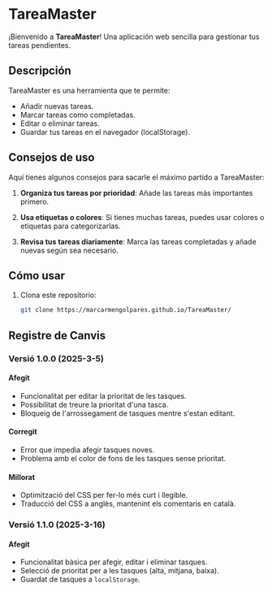 # TareaMaster

¡Bienvenido a **TareaMaster**! Una aplicación web sencilla para gestionar tus tareas pendientes.

## Descripción
TareaMaster es una herramienta que te permite:
- Añadir nuevas tareas.
- Marcar tareas como completadas.
- Editar o eliminar tareas.
- Guardar tus tareas en el navegador (localStorage).

## Consejos de uso
Aquí tienes algunos consejos para sacarle el máximo partido a TareaMaster:

1. **Organiza tus tareas por prioridad**:
   Añade las tareas más importantes primero.

2. **Usa etiquetas o colores**:
   Si tienes muchas tareas, puedes usar colores o etiquetas para categorizarlas.

3. **Revisa tus tareas diariamente**:
   Marca las tareas completadas y añade nuevas según sea necesario.

## Cómo usar
1. Clona este repositorio:
   ```bash
   git clone https://marcarmengolpares.github.io/TareaMaster/

## Registre de Canvis

### Versió 1.0.0 (2025-3-5)
#### Afegit
- Funcionalitat per editar la prioritat de les tasques.
- Possibilitat de treure la prioritat d'una tasca.
- Bloqueig de l'arrossegament de tasques mentre s'estan editant.

#### Corregit
- Error que impedia afegir tasques noves.
- Problema amb el color de fons de les tasques sense prioritat.

#### Millorat
- Optimització del CSS per fer-lo més curt i llegible.
- Traducció del CSS a anglès, mantenint els comentaris en català.

### Versió 1.1.0 (2025-3-16)
#### Afegit
- Funcionalitat bàsica per afegir, editar i eliminar tasques.
- Selecció de prioritat per a les tasques (alta, mitjana, baixa).
- Guardat de tasques a `localStorage`.
